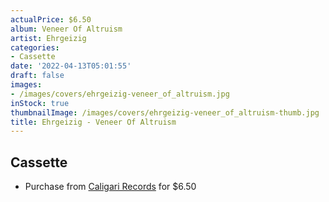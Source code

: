 ```yaml
---
actualPrice: $6.50
album: Veneer Of Altruism
artist: Ehrgeizig
categories:
- Cassette
date: '2022-04-13T05:01:55'
draft: false
images:
- /images/covers/ehrgeizig-veneer_of_altruism.jpg
inStock: true
thumbnailImage: /images/covers/ehrgeizig-veneer_of_altruism-thumb.jpg
title: Ehrgeizig - Veneer Of Altruism
---
```


## Cassette
* Purchase from [Caligari Records](https://caligarirecords.storenvy.com/products/35582986-ehrgeizig-veneer-of-altruism) for $6.50

